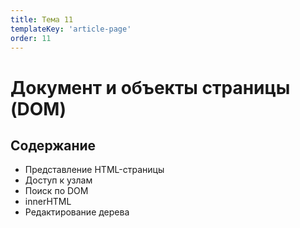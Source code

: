 ```yaml
---
title: Тема 11
templateKey: 'article-page'
order: 11
---
```

# Документ и объекты страницы (DOM)

## Содержание

-   <gatsby-link to="/externals/topic11/dom#представление-html-страницы">Представление HTML-страницы</gatsby-link>
-   <gatsby-link to="/externals/topic11/dom#доступ-к-узлам">Доступ к узлам</gatsby-link>
-   <gatsby-link to="/externals/topic11/dom#поиск-по-dom">Поиск по DOM</gatsby-link>
-   <gatsby-link to="/externals/topic11/dom#innerHTML">innerHTML</gatsby-link>
-   <gatsby-link to="/externals/topic11/dom#редактирование-дерева">Редактирование дерева</gatsby-link>
